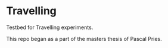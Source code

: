 # Travelling
Testbed for Travelling experiments.

This repo began as a part of the masters thesis of Pascal Pries.
